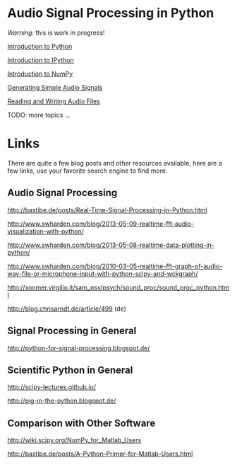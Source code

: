 Audio Signal Processing in Python
=================================

*Warning*: this is work in progress!

[Introduction to Python](http://nbviewer.ipython.org/urls/raw.github.com/mgeier/python-audio/master/intro-python.ipynb)

[Introduction to IPython](http://nbviewer.ipython.org/urls/raw.github.com/mgeier/python-audio/master/intro-ipython.ipynb)

[Introduction to NumPy](http://nbviewer.ipython.org/urls/raw.github.com/mgeier/python-audio/master/intro-numpy.ipynb)

[Generating Simple Audio Signals](http://nbviewer.ipython.org/urls/raw.github.com/mgeier/python-audio/master/simple-signals.ipynb)

[Reading and Writing Audio Files](audio-files)

TODO: more topics ...

Links
=====

There are quite a few blog posts and other resources available, here are a few
links, use your favorite search engine to find more.

Audio Signal Processing
-----------------------

http://bastibe.de/posts/Real-Time-Signal-Processing-in-Python.html

http://www.swharden.com/blog/2013-05-09-realtime-fft-audio-visualization-with-python/

http://www.swharden.com/blog/2013-05-08-realtime-data-plotting-in-python/

http://www.swharden.com/blog/2010-03-05-realtime-fft-graph-of-audio-wav-file-or-microphone-input-with-python-scipy-and-wckgraph/

http://xoomer.virgilio.it/sam_psy/psych/sound_proc/sound_proc_python.html

http://blog.chrisarndt.de/article/499 (de)

Signal Processing in General
----------------------------

http://python-for-signal-processing.blogspot.de/

Scientific Python in General
----------------------------

http://scipy-lectures.github.io/

http://pig-in-the-python.blogspot.de/

Comparison with Other Software
------------------------------

http://wiki.scipy.org/NumPy_for_Matlab_Users

http://bastibe.de/posts/A-Python-Primer-for-Matlab-Users.html

<!--
vim:textwidth=80
-->
